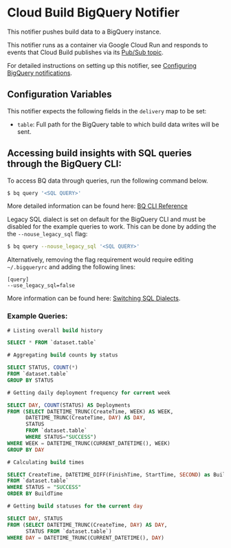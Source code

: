 # Cloud Build BigQuery Notifier

This notifier pushes build data to a BigQuery instance.

This notifier runs as a container via Google Cloud Run and responds to
events that Cloud Build publishes via its
[Pub/Sub topic](https://cloud.google.com/cloud-build/docs/send-build-notifications).

For detailed instructions on setting up this notifier,
see [Configuring BigQuery notifications](TODO).

## Configuration Variables

This notifier expects the following fields in the `delivery` map to be set:

- `table`: Full path for the BigQuery table to which build data writes will be sent. 

## Accessing build insights with SQL queries through the BigQuery CLI:

To access BQ data through queries, run the following command below.


```bash
$ bq query '<SQL QUERY>'
```
More detailed information can be found here: [BQ CLI Reference](https://cloud.google.com/bigquery/docs/bq-command-line-tool)

Legacy SQL dialect is set on default for the BigQuery CLI and must be disabled for the example queries to work.
This can be done by adding the the `--nouse_legacy_sql` flag:

```bash
$ bq query --nouse_legacy_sql '<SQL QUERY>'
```

Alternatively, removing the flag requirement would require editing ```~/.bigqueryrc``` and adding the following lines:

```
[query]
--use_legacy_sql=false
```
More information can be found here: [Switching SQL Dialects](https://cloud.google.com/bigquery/docs/reference/standard-sql/enabling-standard-sql).

### Example Queries:

```sql
# Listing overall build history

SELECT * FROM `dataset.table`

# Aggregating build counts by status

SELECT STATUS, COUNT(*) 
FROM `dataset.table` 
GROUP BY STATUS

# Getting daily deployment frequency for current week

SELECT DAY, COUNT(STATUS) AS Deployments 
FROM (SELECT DATETIME_TRUNC(CreateTime, WEEK) AS WEEK, 
      DATETIME_TRUNC(CreateTime, DAY) AS DAY, 
      STATUS 
      FROM `dataset.table` 
      WHERE STATUS="SUCCESS") 
WHERE WEEK = DATETIME_TRUNC(CURRENT_DATETIME(), WEEK) 
GROUP BY DAY

# Calculating build times

SELECT CreateTime, DATETIME_DIFF(FinishTime, StartTime, SECOND) as BuildTime 
FROM `dataset.table`  
WHERE STATUS = "SUCCESS" 
ORDER BY BuildTime

# Getting build statuses for the current day

SELECT DAY, STATUS 
FROM (SELECT DATETIME_TRUNC(CreateTime, DAY) AS DAY, 
      STATUS FROM `dataset.table`) 
WHERE DAY = DATETIME_TRUNC(CURRENT_DATETIME(), DAY)
```
